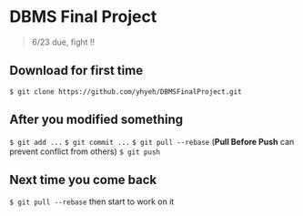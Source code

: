 DBMS Final Project
====
> 6/23 due, fight !!

## Download for first time
`$ git clone https://github.com/yhyeh/DBMSFinalProject.git`

## After you modified something
`$ git add ...`
`$ git commit ...`
`$ git pull --rebase` (**Pull Before Push** can prevent conflict from others)
`$ git push`

## Next time you come back
`$ git pull --rebase`
then start to work on it
